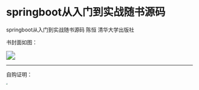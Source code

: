# springboot从入门到实战随书源码


springboot从入门到实战随书源码 陈恒 清华大学出版社

书封面如图：

<img src="https://cdn.jsdelivr.net/gh/chch455/tuchuang/2020/11/20/31687bffa31ee4e5d52d70cc7711cb60.png" style="zoom:150%;" />

---



自购证明：

<img src="https://cdn.jsdelivr.net/gh/chch455/tuchuang/2020/11/20/cceae08815419b94f61424e49380add4.png" style="zoom:25%;" />